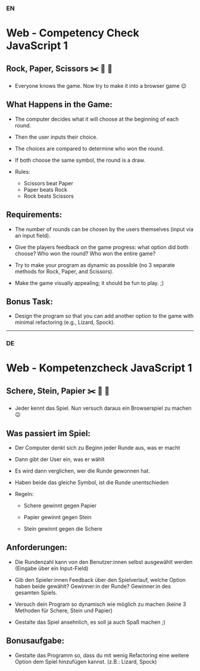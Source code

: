 ### EN

# Web - Competency Check JavaScript 1

## Rock, Paper, Scissors ✂️ 🗿 🧻

- Everyone knows the game. Now try to make it into a browser game 😉

## What Happens in the Game:

- The computer decides what it will choose at the beginning of each round.

- Then the user inputs their choice.

- The choices are compared to determine who won the round.

- If both choose the same symbol, the round is a draw.

- Rules:

  - Scissors beat Paper
  - Paper beats Rock
  - Rock beats Scissors

## Requirements:

- The number of rounds can be chosen by the users themselves (input via an input field).

- Give the players feedback on the game progress: what option did both choose? Who won the round? Who won the entire game?

- Try to make your program as dynamic as possible (no 3 separate methods for Rock, Paper, and Scissors).

- Make the game visually appealing; it should be fun to play. ;)

## Bonus Task:

- Design the program so that you can add another option to the game with minimal refactoring (e.g., Lizard, Spock).

____

### DE

# Web - Kompetenzcheck JavaScript 1

## Schere, Stein, Papier ✂️ 🗿 🧻

- Jeder kennt das Spiel. Nun versuch daraus ein Browserspiel zu machen 😉

## Was passiert im Spiel:

- Der Computer denkt sich zu Beginn jeder Runde aus, was er macht

- Dann gibt der User ein, was er wählt

- Es wird dann verglichen, wer die Runde gewonnen hat.

- Haben beide das gleiche Symbol, ist die Runde unentschieden

- Regeln:

  - Schere gewinnt gegen Papier

  - Papier gewinnt gegen Stein

  - Stein gewinnt gegen die Schere

## Anforderungen:

- Die Rundenzahl kann von den Benutzer:innen selbst ausgewählt werden (Eingabe über ein Input-Field)

- Gib den Spieler:innen Feedback über den Spielverlauf, welche Option haben beide gewählt? Gewinner:in der Runde? Gewinner:in des gesamten Spiels.

- Versuch dein Program so dynamisch wie möglich zu machen (keine 3 Methoden für Schere, Stein und Papier)

- Gestalte das Spiel ansehnlich, es soll ja auch Spaß machen ;)

## Bonusaufgabe:

- Gestalte das Programm so, dass du mit wenig Refactoring eine weitere Option dem Spiel hinzufügen kannst. (z.B.: Lizard, Spock)